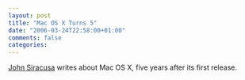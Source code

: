 ```yaml
---
layout: post
title: "Mac OS X Turns 5"
date: "2006-03-24T22:58:00+01:00"
comments: false
categories: 
---
```


<p><a href="http://arstechnica.com/reviews/os/osx-fiveyears.ars/1" title="Five years of Mac OS X : Page 1">John Siracusa</a> writes about Mac OS X, five years after its first release.</p>


